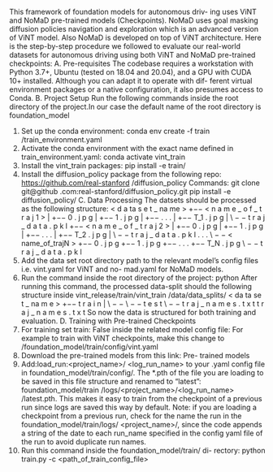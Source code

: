 This framework of foundation models for autonomous driv-
ing uses ViNT and NoMaD pre-trained models (Checkpoints).
NoMaD uses goal masking diffusion policies navigation and
exploration which is an advanced version of ViNT model. Also
NoMaD is developed on top of ViNT architecture. Here is the
step-by-step procedure we followed to evaluate our real-world
datasets for autonomous driving using both ViNT and NoMaD
pre-trained checkpoints:
A. Pre-requisites
The codebase requires a workstation with Python 3.7+,
Ubuntu (tested on 18.04 and 20.04), and a GPU with CUDA
10+ installed. Although you can adapt it to operate with dif-
ferent virtual environment packages or a native configuration,
it also presumes access to Conda.
B. Project Setup
Run the following commands inside the root directory of
the project.In our case the default name of the root directory
is foundation_model
1) Set up the conda environment:
conda env create -f train
/train_environment.yaml
2) Activate the conda environment with the exact name
defined in train_environment.yaml:
conda activate vint_train
3) Install the vint_train packages:
pip install -e train/
4) Install the diffusion_policy package from the
following repo:
https://github.com/real-stanford
/diffusion_policy
Commands:
git clone git@github
.com:real-stanford/diffusion_policy.git
pip install -e diffusion_policy/
C. Data Processing
The datsets should be processed as the following structure:
< d a ta s e t _ na me >
+−− < n a m e _ o f _ t r a j 1 >
| +−− 0 . j p g
| +−− 1 . j p g
| +−− . . .
| +−− T_1 . j p g
| \ − − t r a j _ d a t a . p k l
+−− < n a m e _ o f _ t r a j 2 >
| +−− 0 . j p g
| +−− 1 . j p g
| +−− . . .
| +−− T_2 . j p g
| \ − − t r a j _ d a t a . p k l
. . .
\ − − < name_of_trajN >
+−− 0 . j p g
+−− 1 . j p g
+−− . . .
+−− T_N . j p g
\ − − t r a j _ d a t a . p k l
1) Add the data set root directory path to the relevant
model’s config files i.e. vint.yaml for ViNT and no-
mad.yaml for NoMaD models.
2) Run the command inside the root directory of the
project:
python <path to the data_split.py file>
After running this command, the processed
data-split should the following structure
inside vint_release/train/vint_train
/data/data_splits/
< da ta se t _ na m e >
+−− t r a i n
| \ − − \ − − t e s t
\ − − t r a j _ n a m e s . t x t
t r a j _ n a m e s . t x t
So now the data is structured for both training and
evaluation.
D. Training with Pre-trained Checkpoints
1) For training set train: False inside the related
model config file: For example to train
with ViNT checkpoints, make this change to
/foundation_model/train/config/vint.yaml
2) Download the pre-trained models from this link: Pre-
trained models
3) Add:load_run:<project_name>/
<log_run_name> to your .yaml config file
in foundation_model/train/config/.
The *.pth of the file you are loading to
be saved in this file structure and renamed
to “latest”: foundation_model/train
/logs/<project_name>/<log_run_name>
/latest.pth. This makes it easy to train from
the checkpoint of a previous run since logs are
saved this way by default. Note: if you are loading a
checkpoint from a previous run, check for the name
the run in the foundation_model/train/logs/
<project_name>/, since the code appends a string
of the date to each run_name specified in the config
yaml file of the run to avoid duplicate run names.
4) Run this command inside the
foundation_model/train/ di-
rectory: python train.py -c
<path_of_train_config_file>
